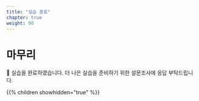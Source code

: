 ```yaml
---
title: "실습 종료"
chapter: true
weight: 90
---
```


# 마무리

🎉 실습을 완료하였습니다.
더 나은 실습을 준비하기 위한 설문조사에 응답 부탁드립니다.

{{% children showhidden="true" %}}
